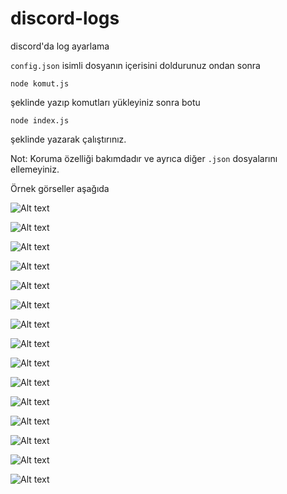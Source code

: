 # discord-logs
discord'da log ayarlama

`config.json` isimli dosyanın içerisini doldurunuz ondan sonra 

```console
node komut.js
```
şeklinde yazıp komutları yükleyiniz sonra botu
```console
node index.js
```
şeklinde yazarak çalıştırınız.

Not: Koruma özelliği bakımdadır ve ayrıca diğer `.json` dosyalarını ellemeyiniz.

Örnek görseller aşağıda

![Alt text](./resim/resim1.jpg "Title")

![Alt text](./resim/resim2.jpg "Title")

![Alt text](./resim/resim3.jpg "Title")

![Alt text](./resim/resim4.jpg "Title")

![Alt text](./resim/resim5.jpg "Title")

![Alt text](./resim/resim6.jpg "Title")

![Alt text](./resim/resim7.jpg "Title")

![Alt text](./resim/resim8.jpg "Title")

![Alt text](./resim/resim9.jpg "Title")

![Alt text](./resim/resim10.jpg "Title")

![Alt text](./resim/resim11.jpg "Title")

![Alt text](./resim/resim12.jpg "Title")

![Alt text](./resim/resim13.jpg "Title")

![Alt text](./resim/resim14.jpg "Title")

![Alt text](./resim/resim15.jpg "Title")
